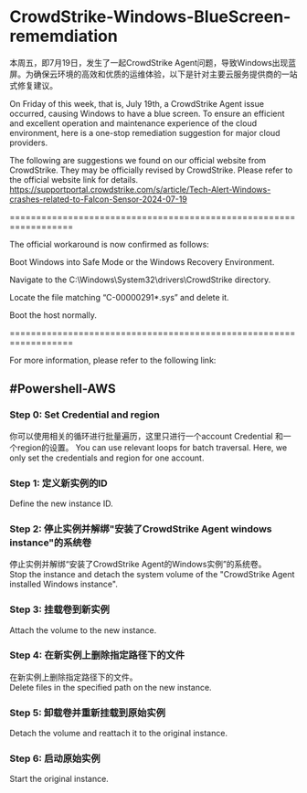 # CrowdStrike-Windows-BlueScreen-rememdiation
本周五，即7月19日，发生了一起CrowdStrike Agent问题，导致Windows出现蓝屏。为确保云环境的高效和优质的运维体验，以下是针对主要云服务提供商的一站式修复建议。

On Friday of this week, that is, July 19th, a CrowdStrike Agent issue occurred, causing Windows to have a blue screen. To ensure an efficient and excellent operation and maintenance experience of the cloud environment, here is a one-stop remediation suggestion for major cloud providers.

The following are suggestions we found on our official website from CrowdStrike. They may be officially revised by CrowdStrike. Please refer to the official website link for details.
https://supportportal.crowdstrike.com/s/article/Tech-Alert-Windows-crashes-related-to-Falcon-Sensor-2024-07-19

==================================================================

The official workaround is now confirmed as follows:

Boot Windows into Safe Mode or the Windows Recovery Environment.

Navigate to the C:\Windows\System32\drivers\CrowdStrike directory.

Locate the file matching “C-00000291*.sys” and delete it.

Boot the host normally.

==================================================================

For more information, please refer to the following link:



## #Powershell-AWS

### Step 0: Set Credential and region
你可以使用相关的循环进行批量遍历，这里只进行一个account Credential 和一个region的设置。 
You can use relevant loops for batch traversal. Here, we only set the credentials and region for one account.

### Step 1: 定义新实例的ID
Define the new instance ID.

### Step 2: 停止实例并解绑"安装了CrowdStrike Agent windows instance"的系统卷
停止实例并解绑“安装了CrowdStrike Agent的Windows实例”的系统卷。  
Stop the instance and detach the system volume of the "CrowdStrike Agent installed Windows instance".

### Step 3: 挂载卷到新实例
Attach the volume to the new instance.

### Step 4: 在新实例上删除指定路径下的文件
在新实例上删除指定路径下的文件。  
Delete files in the specified path on the new instance.

### Step 5: 卸载卷并重新挂载到原始实例
Detach the volume and reattach it to the original instance.

### Step 6: 启动原始实例
Start the original instance.
